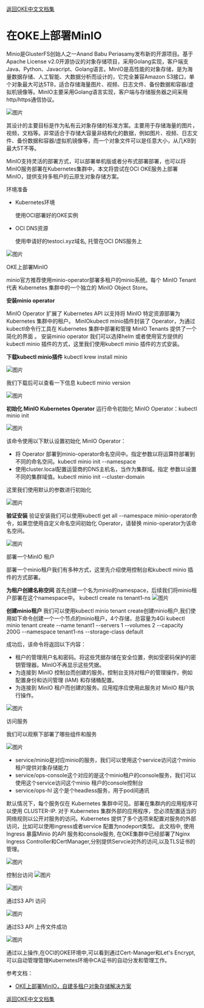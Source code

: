 [返回OKE中文文档集](../README.md)

# 在OKE上部署MinIO

Minio是GlusterFS创始人之一Anand Babu Periasamy发布新的开源项目。基于Apache License v2.0开源协议的对象存储项目，采用Golang实现，客户端支Java、Python、Javacript、Golang语言。MinIO是高性能的对象存储，是为海量数据存储、人工智能、大数据分析而设计的，它完全兼容Amazon S3接口，单个对象最大可达5TB，适合存储海量图片、视频、日志文件、备份数据和容器/虚拟机镜像等。MinIO主要采用Golang语言实现，客户端与存储服务器之间采用http/https通信协议。

![图片](images/640.png)

其设计的主要目标是作为私有云对象存储的标准方案。主要用于存储海量的图片，视频，文档等。非常适合于存储大容量非结构化的数据，例如图片、视频、日志文件、备份数据和容器/虚拟机镜像等，而一个对象文件可以是任意大小，从几KB到最大5T不等。

MinIO支持灵活的部署方式，可以部署单机版或者分布式部署部署，也可以将MinIO服务部署在Kubernetes集群中，本文将尝试在OCI OKE服务上部署MinIO，提供支持多租户的云原生对象存储方案。

环境准备



- Kubernetes环境

  使用OCI部署好的OKE实例

- OCI DNS资源

  使用申请好的testoci.xyz域名, 托管在OCI DNS服务上

![图片](images/640-16671791423333.png)

OKE上部署MinIO



minio官方推荐使用minio-operator部署多租户的minio系统。每个 MinIO Tenant 代表 Kubernetes 集群中的一个独立的 MinIO Object Store。

**安装minio operator**

MinIO Operator 扩展了 Kubernetes API 以支持将 MinIO 特定资源部署为 Kubernetes 集群中的租户。
MinIOkubectl minio插件封装了 Operator，为通过kubectl命令行工具在 Kubernetes 集群中部署和管理 MinIO Tenants 提供了一个简化的界面 。
安装minio operator 我们可以选择helm 或者使用官方提供的kubectl minio 插件的方式，这里我们使用kubectl minio 插件的方式安装。

**下载kubectl minio插件**
kubectl krew install minio

![图片](images/640-16671791460966.png)

我们下载后可以查看一下信息
kubectl minio version

![图片](images/640-16671791497229.png)

**初始化 MinIO Kubernetes Operator**
运行命令初始化 MinIO Operator：kubectl minio init

![图片](images/640-166717915302012.png)

该命令使用以下默认设置初始化 MinIO Operator：

- 将 Operator 部署到minio-operator命名空间中。指定参数以将运算符部署到不同的命名空间。kubectl minio init --namespace
- 使用cluster.local配置运营商的DNS主机名，当作为集群域。指定 参数以设置不同的集群域值。kubectl minio init --cluster-domain

这里我们使用默认的参数进行初始化

![图片](images/640-166717915510015.png)

**验证安装**
验证安装我们可以使用kubectl get all --namespace minio-operator命令，如果您使用自定义命名空间初始化 Operator，请替换 minio-operator为该命名空间。

![图片](images/640-166717915742818.png)

部署一个MinIO 租户



部署一个minio租户我们有多种方式，这里先介绍使用控制台和kubectl minio 插件的方式部署。

**为租户创建名称空间**
首先创建一个名为minio的namespace，后续我们将minio租户部署在这个namespace中。
kubectl create ns tenant1-ns
 ![图片](images/640-166717915984821.png)

**创建minio租户**
我们可以使用kubectl minio tenant create创建minio租户,我们使用如下命令创建一个一个节点的minio租户，4个存储，总容量为4Gi
kubectl minio tenant create --name tenant1 --servers 1 --volumes 2 --capacity 200G --namespace tenant1-ns --storage-class default

成功后，该命令将返回以下内容：

- 租户的管理用户名和密码。将这些凭据存储在安全位置，例如受密码保护的密钥管理器。MinIO不再显示这些凭据。
- 为连接到 MinIO 控制台而创建的服务。控制台支持对租户的管理操作，例如配置身份和访问管理 (IAM) 和存储桶配置。
- 为连接到 MinIO 租户而创建的服务。应用程序应使用此服务对 MinIO 租户执行操作。

![图片](images/640-166717916190824.png)

访问服务



我们可以观察下部署了哪些组件和服务

![图片](images/640-166717916358827.png)

- service/minio是对应minio的服务，我们可以使用这个service访问这个minio 租户提供对象存储能力
- service/ops-console这个对应的是这个minio租户的console服务，我们可以使用这个service访问这个minio 租户的console控制台
- service/ops-hl 这个是个headless服务，用于pod间通讯



默认情况下，每个服务仅在 Kubernetes 集群中可见。部署在集群内的应用程序可以使用 CLUSTER-IP. 对于 Kubernetes 集群外部的应用程序，您必须配置适当的网络规则以公开对服务的访问。Kubernetes 提供了多个选项来配置对服务的外部访问，比如可以使用ingress或者service 配置为nodeport类型。
此文档中, 使用Ingress 暴露Minio 的API 服务和console服务, 在OKE集群中已经部署了Nginx Ingress Controller和CertManager,分别提供Servcie对外的访问,以及TLS证书的管理。

![图片](images/640-166717923711242.png)

控制台访问
 ![图片](images/640-166717916602630.png)

![图片](images/640-166717917010936.png)

通过S3 API 访问

![图片](images/640-166717916911133.png)

通过S3 API 上传文件成功

![图片](images/640-166717922375439.png)

通过以上操作,在OCI的OKE环境中,可以看到通过Cert-Manager和Let's Encrypt, 可以自动管理管理Kubernetes环境中CA证书的自动分发和管理工作。



参考文档：

- [OKE上部署MinIO，自建多租户对象存储解决方案](https://mp.weixin.qq.com/s?__biz=MzU0MTAyMDE5NQ==&mid=2247488038&idx=1&sn=24a0d3de9a66167a57015073e42145a6&chksm=fb310b6acc46827c93ca74c65eaa6744b8abaea03b4c87b2639024e8de242edab895be138433&mpshare=1&scene=24&srcid=1031SCdfm3ZCIZwHqz6ZMwuE&sharer_sharetime=1667162295775&sharer_shareid=1b95f6081a12c51bd1871f76c4d83505#rd)



[返回OKE中文文档集](../README.md)